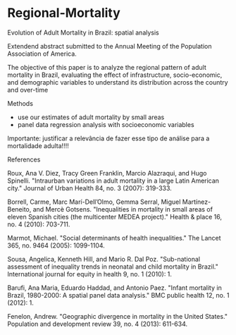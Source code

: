 # Regional-Mortality
Evolution of Adult Mortality in Brazil: spatial analysis

Extendend abstract submitted to the Annual Meeting of the Population Association of America. 

The objective of this paper is to analyze the regional pattern of adult mortality in Brazil, evaluating the effect of infrastructure, socio-economic, and demographic variables to understand its distribution across the country and over-time

Methods
- use our estimates of adult mortality by small areas
- panel data regression analysis with socioeconomic variables

Importante: justificar a relevância de fazer esse tipo de análise para a mortalidade adulta!!!!


References

Roux, Ana V. Diez, Tracy Green Franklin, Marcio Alazraqui, and Hugo Spinelli. "Intraurban variations in adult mortality in a large Latin American city." Journal of Urban Health 84, no. 3 (2007): 319-333.

Borrell, Carme, Marc Marí-Dell’Olmo, Gemma Serral, Miguel Martínez-Beneito, and Mercè Gotsens. "Inequalities in mortality in small areas of eleven Spanish cities (the multicenter MEDEA project)." Health & place 16, no. 4 (2010): 703-711.

Marmot, Michael. "Social determinants of health inequalities." The Lancet 365, no. 9464 (2005): 1099-1104.

Sousa, Angelica, Kenneth Hill, and Mario R. Dal Poz. "Sub-national assessment of inequality trends in neonatal and child mortality in Brazil." International journal for equity in health 9, no. 1 (2010): 1.

Barufi, Ana Maria, Eduardo Haddad, and Antonio Paez. "Infant mortality in Brazil, 1980-2000: A spatial panel data analysis." BMC public health 12, no. 1 (2012): 1.

Fenelon, Andrew. "Geographic divergence in mortality in the United States." Population and development review 39, no. 4 (2013): 611-634.

